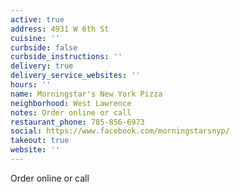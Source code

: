 ```yaml
---
active: true
address: 4931 W 6th St
cuisine: ''
curbside: false
curbside_instructions: ''
delivery: true
delivery_service_websites: ''
hours: ''
name: Morningstar's New York Pizza
neighborhood: West Lawrence
notes: Order online or call
restaurant_phone: 785-856-6973
social: https://www.facebook.com/morningstarsnyp/
takeout: true
website: ''
---
```


Order online or call